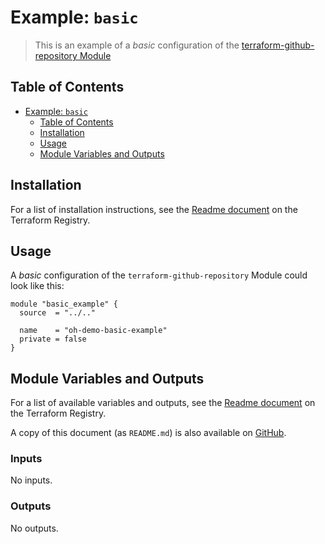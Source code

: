 # Example: `basic`

> This is an example of a _basic_ configuration of the [terraform-github-repository Module](https://registry.terraform.io/modules/operatehappy/repository/github)

## Table of Contents

- [Example: `basic`](#example-basic)
  - [Table of Contents](#table-of-contents)
  - [Installation](#installation)
  - [Usage](#usage)
  - [Module Variables and Outputs](#module-variables-and-outputs)

## Installation

For a list of installation instructions, see the [Readme document](https://registry.terraform.io/modules/operatehappy/repository/github) on the Terraform Registry.

## Usage

A _basic_ configuration of the `terraform-github-repository` Module could look like this:

```hcl
module "basic_example" {
  source  = "../.."

  name    = "oh-demo-basic-example"
  private = false
}
```

## Module Variables and Outputs

For a list of available variables and outputs, see the [Readme document](https://registry.terraform.io/modules/operatehappy/repository/github) on the Terraform Registry.

A copy of this document (as `README.md`) is also available on [GitHub](https://github.com/operatehappy/terraform-github-repository/blob/main/README.md#readme).

<!-- BEGIN_TF_DOCS -->
### Inputs

No inputs.

### Outputs

No outputs.
<!-- END_TF_DOCS -->